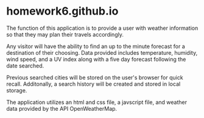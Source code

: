 # homework6.github.io

The function of this application is to provide a user with weather information so that they may plan their travels accordingly. 

Any visitor will have the ability to find an up to the minute forecast for a destination of their choosing. Data provided includes temperature, humidity, wind speed, and a UV index along with a five day forecast following the date searched. 

Previous searched cities will be stored on the user's browser for quick recall. Additonally, a search history will be created and stored in local storage.

The application utilizes an html and css file, a javscript file, and weather data provided by the API OpenWeatherMap. 

